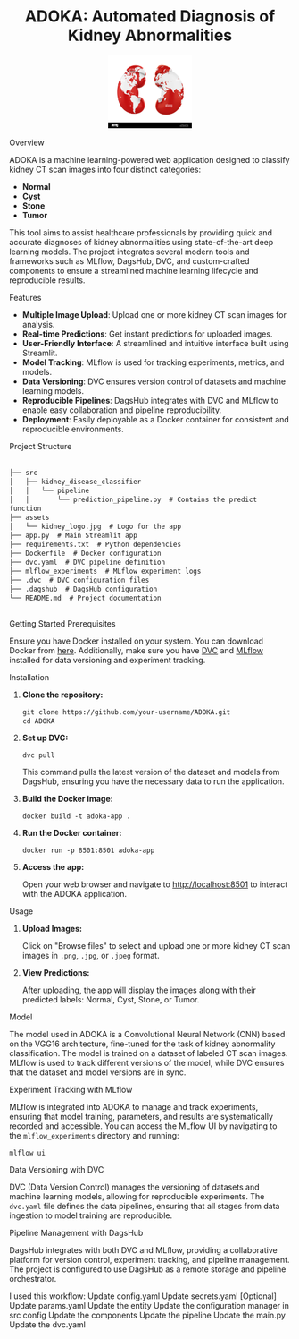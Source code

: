 <h1 align="center">ADOKA: Automated Diagnosis of Kidney Abnormalities</h1>
<p align="center">
  <img src="assets/kidney_logo.jpg" alt="Kidney Logo" width="150"/>
</p>
Overview
<p>ADOKA is a machine learning-powered web application designed to classify kidney CT scan images into four distinct categories:</p>
<ul>
  <li><strong>Normal</strong></li>
  <li><strong>Cyst</strong></li>
  <li><strong>Stone</strong></li>
  <li><strong>Tumor</strong></li>
</ul>
<p>This tool aims to assist healthcare professionals by providing quick and accurate diagnoses of kidney abnormalities using state-of-the-art deep learning models. The project integrates several modern tools and frameworks such as MLflow, DagsHub, DVC, and custom-crafted components to ensure a streamlined machine learning lifecycle and reproducible results.</p>
Features
<ul>
  <li><strong>Multiple Image Upload</strong>: Upload one or more kidney CT scan images for analysis.</li>
  <li><strong>Real-time Predictions</strong>: Get instant predictions for uploaded images.</li>
  <li><strong>User-Friendly Interface</strong>: A streamlined and intuitive interface built using Streamlit.</li>
  <li><strong>Model Tracking</strong>: MLflow is used for tracking experiments, metrics, and models.</li>
  <li><strong>Data Versioning</strong>: DVC ensures version control of datasets and machine learning models.</li>
  <li><strong>Reproducible Pipelines</strong>: DagsHub integrates with DVC and MLflow to enable easy collaboration and pipeline reproducibility.</li>
  <li><strong>Deployment</strong>: Easily deployable as a Docker container for consistent and reproducible environments.</li>
</ul>
Project Structure
<pre>
<code>
├── src
│   ├── kidney_disease_classifier
│   │   └── pipeline
│   │       └── prediction_pipeline.py  # Contains the predict function
├── assets
│   └── kidney_logo.jpg  # Logo for the app
├── app.py  # Main Streamlit app
├── requirements.txt  # Python dependencies
├── Dockerfile  # Docker configuration
├── dvc.yaml  # DVC pipeline definition
├── mlflow_experiments  # MLflow experiment logs
├── .dvc  # DVC configuration files
├── .dagshub  # DagsHub configuration
└── README.md  # Project documentation
</code>
</pre>
Getting Started
Prerequisites
<p>Ensure you have Docker installed on your system. You can download Docker from <a href="https://www.docker.com/products/docker-desktop">here</a>. Additionally, make sure you have <a href="https://dvc.org/">DVC</a> and <a href="https://mlflow.org/">MLflow</a> installed for data versioning and experiment tracking.</p>
Installation
<ol>
  <li><strong>Clone the repository:</strong>
    <pre><code>git clone https://github.com/your-username/ADOKA.git
cd ADOKA</code></pre>
  </li>
  <li><strong>Set up DVC:</strong>
    <pre><code>dvc pull</code></pre>
    <p>This command pulls the latest version of the dataset and models from DagsHub, ensuring you have the necessary data to run the application.</p>
  </li>
  <li><strong>Build the Docker image:</strong>
    <pre><code>docker build -t adoka-app .</code></pre>
  </li>
  <li><strong>Run the Docker container:</strong>
    <pre><code>docker run -p 8501:8501 adoka-app</code></pre>
  </li>
  <li><strong>Access the app:</strong>
    <p>Open your web browser and navigate to <a href="http://localhost:8501">http://localhost:8501</a> to interact with the ADOKA application.</p>
  </li>
</ol>
Usage
<ol>
  <li><strong>Upload Images:</strong>
    <p>Click on "Browse files" to select and upload one or more kidney CT scan images in <code>.png</code>, <code>.jpg</code>, or <code>.jpeg</code> format.</p>
  </li>
  <li><strong>View Predictions:</strong>
    <p>After uploading, the app will display the images along with their predicted labels: Normal, Cyst, Stone, or Tumor.</p>
  </li>
</ol>
Model
<p>The model used in ADOKA is a Convolutional Neural Network (CNN) based on the VGG16 architecture, fine-tuned for the task of kidney abnormality classification. The model is trained on a dataset of labeled CT scan images. MLflow is used to track different versions of the model, while DVC ensures that the dataset and model versions are in sync.</p>
Experiment Tracking with MLflow
<p>MLflow is integrated into ADOKA to manage and track experiments, ensuring that model training, parameters, and results are systematically recorded and accessible. You can access the MLflow UI by navigating to the <code>mlflow_experiments</code> directory and running:</p>
<pre><code>mlflow ui</code></pre>
Data Versioning with DVC
<p>DVC (Data Version Control) manages the versioning of datasets and machine learning models, allowing for reproducible experiments. The <code>dvc.yaml</code> file defines the data pipelines, ensuring that all stages from data ingestion to model training are reproducible.</p>
Pipeline Management with DagsHub
<p>DagsHub integrates with both DVC and MLflow, providing a collaborative platform for version control, experiment tracking, and pipeline management. The project is configured to use DagsHub as a remote storage and pipeline orchestrator.</p>

I used this workflow:
Update config.yaml
Update secrets.yaml [Optional]
Update params.yaml
Update the entity
Update the configuration manager in src config
Update the components
Update the pipeline
Update the main.py
Update the dvc.yaml
